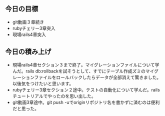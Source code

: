 ## 今日の目標
- git動画３章続き
- rubyチェリー3章突入
- 現場rails4章突入

## 今日の積み上げ
- 現場rails4章セクション３まで終了。マイグレーションファイルについて学んだ。rails db:rollbackを試そうとして、すでにテーブル作成ズミのマイグレーションファイルをロールバックしたらデータが全部消えて驚きました。以後気をつけたいと思います。
- rubyチェリー3章セクション２途中。テストの自動化について学んだ。railsチュートリアルでやったのを思い出した。
- git動画3章途中。git push -uでoriginリポジトリ名を書かずに済むのは便利だと思った。
